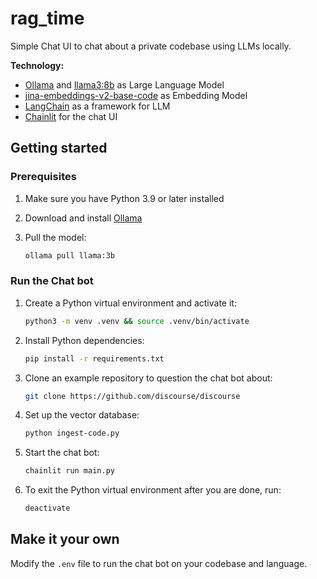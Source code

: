 # rag_time

Simple Chat UI to chat about a private codebase using LLMs locally.

**Technology:**

- [Ollama](https://ollama.ai/) and [llama3:8b](https://ollama.com/library/llama3:8b) as Large Language Model
- [jina-embeddings-v2-base-code](https://jina.ai/news/elevate-your-code-search-with-new-jina-code-embeddings) as Embedding Model
- [LangChain](https://python.langchain.com/en/latest/modules/models/llms/integrations/huggingface_hub.html) as a framework for LLM
- [Chainlit](https://docs.chainlit.io/) for the chat UI

## Getting started

### Prerequisites

1. Make sure you have Python 3.9 or later installed
2. Download and install [Ollama](https://ollama.com/download)
3. Pull the model:

   ```bash
   ollama pull llama:3b
   ```

### Run the Chat bot

1. Create a Python virtual environment and activate it:

   ```bash
   python3 -m venv .venv && source .venv/bin/activate
   ```

2. Install Python dependencies:

   ```bash
   pip install -r requirements.txt
   ```

3. Clone an example repository to question the chat bot about:

   ```bash
   git clone https://github.com/discourse/discourse
   ```

4. Set up the vector database:

   ```bash
   python ingest-code.py
   ```

5. Start the chat bot:

   ```bash
   chainlit run main.py
   ```

6. To exit the Python virtual environment after you are done, run:

   ```bash
   deactivate
   ```

## Make it your own

Modify the `.env` file to run the chat bot on your codebase and language.
